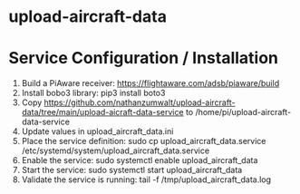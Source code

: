 # upload-aircraft-data

# Service Configuration / Installation

1. Build a PiAware receiver: https://flightaware.com/adsb/piaware/build
1. Install bobo3 library: pip3 install boto3
1. Copy https://github.com/nathanzumwalt/upload-aircraft-data/tree/main/upload-aicraft-data-service to /home/pi/upload-aircraft-data-service
1. Update values in upload_aircraft_data.ini
1. Place the service definition: sudo cp upload_aircraft_data.service /etc/systemd/system/upload_aircraft_data.service
1. Enable the service: sudo systemctl enable upload_aircraft_data
1. Start the service: sudo systemctl start upload_aircraft_data
2. Validate the service is running: tail -f /tmp/upload_aircraft_data.log
